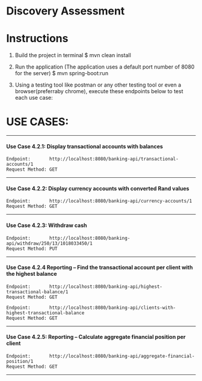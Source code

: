 # Discovery Assessment

# Instructions
 
 1) Build the project in terminal
	$ mvn clean install
	
 2) Run the application (The application uses a default port number of 8080 for the server)
	$ mvn spring-boot:run
	
 3) Using a testing tool like postman or any other testing tool or even a browser(preferraby chrome), execute these endpoints below to test each use case:


USE CASES:
==========

--------------------------------------------------------------------------------------------------------------

#### Use Case 4.2.1: Display transactional accounts with balances

	Endpoint: 		http://localhost:8080/banking-api/transactional-accounts/1
	Request Method: GET

--------------------------------------------------------------------------------------------------------------

#### Use Case 4.2.2: Display currency accounts with converted Rand values

	Endpoint: 		http://localhost:8080/banking-api/currency-accounts/1
	Request Method: GET

--------------------------------------------------------------------------------------------------------------

#### Use Case 4.2.3: Withdraw cash

	Endpoint: 		http://localhost:8080/banking-api/withdraw/250/13/1018033450/1
	Request Method: PUT

--------------------------------------------------------------------------------------------------------------

#### Use Case 4.2.4	Reporting – Find the transactional account per client with the highest balance

	Endpoint: 		http://localhost:8080/banking-api/highest-transactional-balance/1
	Request Method: GET
	
	Endpoint: 		http://localhost:8080/banking-api/clients-with-highest-transactional-balance
	Request Method: GET

--------------------------------------------------------------------------------------------------------------

#### Use Case 4.2.5: Reporting – Calculate aggregate financial position per client

	Endpoint: 	    http://localhost:8080/banking-api/aggregate-financial-position/1
	Request Method: GET

--------------------------------------------------------------------------------------------------------------
